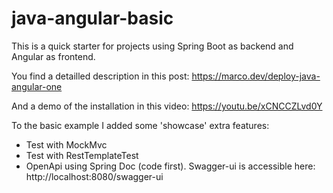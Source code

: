 # java-angular-basic

This is a quick starter for projects using Spring Boot as backend and Angular as frontend.

You find a detailled description in this post:
https://marco.dev/deploy-java-angular-one

And a demo of the installation in this video:
https://youtu.be/xCNCCZLvd0Y

To the basic example I added some 'showcase' extra features:
- Test with MockMvc
- Test with RestTemplateTest
- OpenApi using Spring Doc (code first). Swagger-ui is accessible here: http://localhost:8080/swagger-ui 

